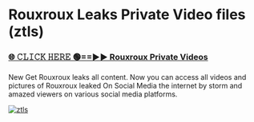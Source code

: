 # Rouxroux Leaks Private Video files (ztls)

<h3><a href="https://mediafirerr.pages.dev?q=Rouxroux&ref=R42" rel="nofollow">🌐 𝙲𝙻𝙸𝙲𝙺 𝙷𝙴𝚁𝙴 🟢==►► Rouxroux Private Videos</a></h3>

New Get Rouxroux leaks all content. Now you can access all videos and pictures of Rouxroux leaked On Social Media the internet by storm and amazed viewers on various social media platforms.

[![ztls](https://github.com/user-attachments/assets/26341bd8-4b91-4a20-822e-3fd5d525dd40)](https://mediafirerr.pages.dev?q=Rouxroux&ref=R42)


